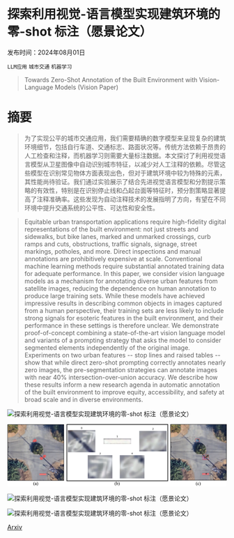 # 探索利用视觉-语言模型实现建筑环境的零-shot 标注（愿景论文）

发布时间：2024年08月01日

`LLM应用` `城市交通` `机器学习`

> Towards Zero-Shot Annotation of the Built Environment with Vision-Language Models (Vision Paper)

# 摘要

> 为了实现公平的城市交通应用，我们需要精确的数字模型来呈现复杂的建筑环境细节，包括自行车道、交通标志、路面状况等。传统方法依赖于昂贵的人工检查和注释，而机器学习则需要大量标注数据。本文探讨了利用视觉语言模型从卫星图像中自动识别城市特征，以减少对人工注释的依赖。尽管这些模型在识别常见物体方面表现出色，但对于建筑环境中较为特殊的元素，其性能尚待验证。我们通过实验展示了结合先进视觉语言模型和分割提示策略的有效性，特别是在识别停止线和凸起台面等特征时，预分割策略显著提高了注释准确率。这些发现为自动注释技术的发展指明了方向，有望在不同环境中提升交通系统的公平性、可达性和安全性。

> Equitable urban transportation applications require high-fidelity digital representations of the built environment: not just streets and sidewalks, but bike lanes, marked and unmarked crossings, curb ramps and cuts, obstructions, traffic signals, signage, street markings, potholes, and more. Direct inspections and manual annotations are prohibitively expensive at scale. Conventional machine learning methods require substantial annotated training data for adequate performance. In this paper, we consider vision language models as a mechanism for annotating diverse urban features from satellite images, reducing the dependence on human annotation to produce large training sets. While these models have achieved impressive results in describing common objects in images captured from a human perspective, their training sets are less likely to include strong signals for esoteric features in the built environment, and their performance in these settings is therefore unclear. We demonstrate proof-of-concept combining a state-of-the-art vision language model and variants of a prompting strategy that asks the model to consider segmented elements independently of the original image. Experiments on two urban features -- stop lines and raised tables -- show that while direct zero-shot prompting correctly annotates nearly zero images, the pre-segmentation strategies can annotate images with near 40% intersection-over-union accuracy. We describe how these results inform a new research agenda in automatic annotation of the built environment to improve equity, accessibility, and safety at broad scale and in diverse environments.

![探索利用视觉-语言模型实现建筑环境的零-shot 标注（愿景论文）](../../../paper_images/2408.00932/pipeline.png)

![探索利用视觉-语言模型实现建筑环境的零-shot 标注（愿景论文）](../../../paper_images/2408.00932/som.png)

![探索利用视觉-语言模型实现建筑环境的零-shot 标注（愿景论文）](../../../paper_images/2408.00932/stop_lines.png)

![探索利用视觉-语言模型实现建筑环境的零-shot 标注（愿景论文）](../../../paper_images/2408.00932/raised_tables.png)

[Arxiv](https://arxiv.org/abs/2408.00932)